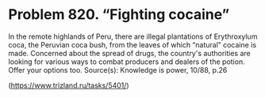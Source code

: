 # Problem 820. “Fighting cocaine”

In the remote highlands of Peru, there are illegal plantations of Erythroxylum coca, the Peruvian coca bush, from the leaves of which “natural” cocaine is made. Concerned about the spread of drugs, the country's authorities are looking for various ways to combat producers and dealers of the potion. Offer your options too. Source(s): Knowledge is power, 10/88, p.26

(https://www.trizland.ru/tasks/5401/)